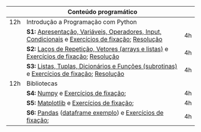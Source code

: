 |     | **Conteúdo programático**                                                                 |    |
|-----|-------------------------------------------------------------------------------------------|----|
| 12h | Introdução a Programação com Python                                                       |    |
|     | **S1:** [Apresentação, Variáveis, Operadores, Input, Condicionais](https://colab.research.google.com/drive/1KTqn4m0F87dZt3yX_BF6Qg3me1PM-Qzw?usp=sharing) e [Exercícios de fixação](https://colab.research.google.com/drive/18x9rVvFUzhxWhHZnXZGlSsH-dF5HPlDb?usp=sharing); [Resolução](https://colab.research.google.com/drive/1118bHAZeuP7gc4DxoE3z32nVsranaueP?usp=sharing)| 4h |
|     | **S2:** [Laços de Repetição, Vetores (arrays e listas)](https://colab.research.google.com/drive/1TO-ImIIbKrqB0pvuUvDtrBFZ2mmGQiS7?usp=sharing) e [Exercícios de fixação](https://colab.research.google.com/drive/1t1Jzn_T6SGhgAPrb3qzm6iaEC-KyJ0aX?usp=sharing); [Resolução](https://colab.research.google.com/drive/1F3-34Hn_2GLGgNA9fE31E9mj5pEYN9Jl?usp=sharing)           | 4h |
|     | **S3:** [Listas, Tuplas, Dicionários e Funções (subrotinas)](https://colab.research.google.com/drive/1ZTMRg7CcU2BJey42VjPK2Z8F0PLYb5oM?usp=sharing) e [Exercícios de fixação](https://colab.research.google.com/drive/1cnKT3K6xSJgqx6wFcGNfauV72pgwgjL1?usp=sharing); [Resolução](https://colab.research.google.com/drive/1qXeoF_RlhcFGR4rdxNrrj-pHwV70k2Zf?usp=sharing)| 4h |
| 12h | Bibliotecas                                                                               |    |
|     | **S4:** [Numpy](https://colab.research.google.com/drive/1DYprtUabRSfuQmzm2aQu4CrVBQIxTBUo?usp=sharing) e [Exercícios de fixação](https://colab.research.google.com/drive/1JlDh86_Y-e6a967DJaUn_NXq7PM_J8p7?usp=sharing);                                                    | 4h |
|     | **S5:** [Matplotlib](https://colab.research.google.com/drive/1g8rbP1N0aOhh4sGbYx332a7L_eT91yfs?usp=sharing) e [Exercícios de fixação](https://colab.research.google.com/drive/1cCb6qPF_sC5APJBJqficWDrjiHTDxOFK?usp=sharing);                                               | 4h |
|     | **S6:** [Pandas](https://colab.research.google.com/drive/1hi0c3HLolAvMzMv-kPb14rF_nQF8XRiX?usp=sharing) ([dataframe exemplo](https://drive.google.com/file/d/187TBa-xmQHKL-UGgIaR00grnUOIrYaF5/view?usp=sharing)) e [Exercícios de fixação](https://colab.research.google.com/drive/184TN6aK7Wupl0evD6kIAFISk0AndCEla?usp=sharing);                                                   | 4h |
